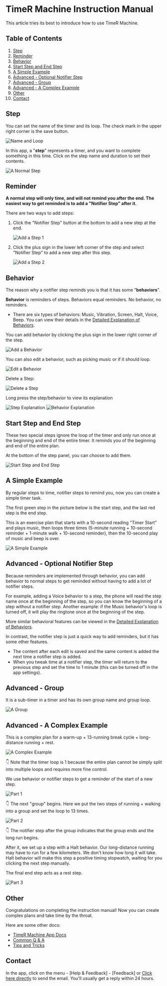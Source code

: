 # TimeR Machine Instruction Manual

This article tries its best to introduce how to use TimeR Machine.

## Table of Contents

1. [Step](#Step)
1. [Reminder](#Reminder)
1. [Behavior](#Behavior)
1. [Start Step and End Step](#Start-Step-and-End-Step)
1. [A Simple Example](#A-Simple-Example)
1. [Advanced - Optional Notifier Step](#Advanced---Optional-Notifier-Step)
1. [Advanced - Group](#Advanced---Group)
1. [Advanced - A Complex Example](#Advanced---A-Complex-Example)
1. [Other](#Other)
1. [Contact](#Contact)

## Step

You can set the name of the timer and its loop. The check mark in the upper right corner is the save button.

![Name and Loop](instruction-manual/name-loop.webp)

In this app, a "**step**" represents a timer, and you want to complete something in this time. Click on the step name and duration to set their contents.

![A Normal Step](instruction-manual/normal-step.webp)

## Reminder

**A normal step will only time, and will not remind you after the end. The easiest way to get reminded is to add a "Notifier Step" after it.**

There are two ways to add steps:

1. Click the "Notifier Step" button at the bottom to add a new step at the end.

    ![Add a Step 1](instruction-manual/add-step1.webp)

1. Click the plus sign in the lower left corner of the step and select "Notifier Step" to add a new step after this step.

    ![Add a Step 2](instruction-manual/add-step2.webp)

## Behavior

The reason why a notifier step reminds you is that it has some "**behaviors**".

**Behavior** is reminders of steps. Behaviors equal reminders. No behavior, no reminders.

- There are six types of behaviors: Music, Vibration, Screen, Halt, Voice, Beep. You can view their details in the [Detailed Explanation of Behaviors](docs.md/#Detailed-Explanation-of-Behaviors).

You can add behavior by clicking the plus sign in the lower right corner of the step.

![Add a Behavior](instruction-manual/add-behavior.webp)

You can also edit a behavior, such as picking music or if it should loop.

![Edit a Behavior](instruction-manual/edit-behavior.webp)

Delete a Step:

![Delete a Step](instruction-manual/remove-step.webp)

Long press the step/behavior to view its explanation

![Step Explanation](instruction-manual/tooltip1.webp)
![Behavior Explanation](instruction-manual/tooltip2.webp)

## Start Step and End Step

These two special steps ignore the loop of the timer and only run once at the beginning and end of the entire timer. It reminds you of the beginning and end of the entire plan.

At the bottom of the step panel, you can choose to add them.

![Start Step and End Step](instruction-manual/add-steps.webp)

## A Simple Example

By regular steps to time, notifier steps to remind you, now you can create a simple timer task.

The first green step in the picture below is the start step, and the last red step is the end step.

This is an exercise plan that starts with a 10-second reading "Timer Start" and plays music, then loops three times (5-minute running + 10-second reminder + 1-minute walk + 10-second reminder), then the 10-second play of music and beep is over.

![A Simple Example](instruction-manual/simple-timer.webp)

## Advanced - Optional Notifier Step

Because reminders are implemented through behavior, you can add behavior to normal steps to get reminded without having to add a lot of notifier steps.

For example, adding a Voice behavior to a step, the phone will read the step name once at the beginning of the step, so you can know the beginning of a step without a notifier step. Another example: if the Music behavior's loop is turned off, it will play the ringtone once at the beginning of the step.

More similar behavioral features can be viewed in the [Detailed Explanation of Behaviors](docs.md/#Detailed-Explanation-of-Behaviors).

In contrast, the notifier step is just a quick way to add reminders, but it has some other features.

- The content after each edit is saved and the same content is added the next time a notifier step is added.
- When you tweak time at a notifier step, the timer will return to the previous step and set the time to 1 minute (this can be turned off in the app settings).

## Advanced - Group

It is a sub-timer in a timer and has its own group name and group loop.

![A Group](instruction-manual/simple-group.webp)

## Advanced - A Complex Example

This is a complex plan for a warm-up + 13-running break cycle + long-distance running + rest.

![A Complex Example](instruction-manual/complex-timer.webp)

👇 Note that the timer loop is 1 because the entire plan cannot be simply split into multiple loops and requires more fine control.

We use behavior or notifier steps to get a reminder of the start of a new step.

![Part 1](instruction-manual/complex-timer1.webp)

👇 The next "group" begins. Here we put the two steps of running + walking into a group and set the loop to 13 times.

![Part 2](instruction-manual/complex-timer2.webp)

👇 The notifier step after the group indicates that the group ends and the long run begins.

After it, we set up a step with a Halt behavior. Our long-distance running may have to run for a few kilometers. We don't know how long it will take. Halt behavior will make this step a positive timing stopwatch, waiting for you clicking the next step manually.

The final end step acts as a rest step.

![Part 3](instruction-manual/complex-timer3.webp)

## Other

Congratulations on completing the instruction manual! Now you can create complex plans and take time by the throat.

Here are some other docs:

- [TimeR Machine App Docs](docs.md)
- [Common Q & A](qa.md)
- [Tips and Tricks](tips-and-tricks.md)

## Contact

In the app, click on the menu - [Help & Feedback] - [Feedback] or [Click here directly](mailto:ligrsidfd@gmail.com) to send the email. You'll usually get a reply within 24 hours.
